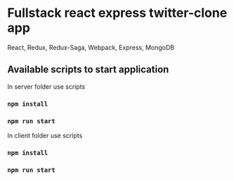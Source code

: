 # Fullstack react express twitter-clone app 
React, Redux, Redux-Saga, Webpack, Express, MongoDB

## Available scripts to start application

In server folder use scripts

### `npm install`
### `npm run start`

In client folder use scripts

### `npm install`
### `npm run start`
